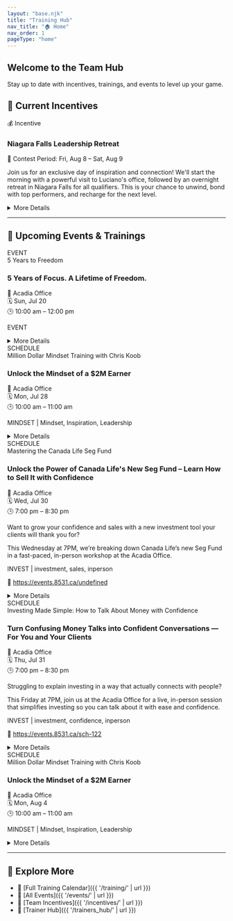 ```yaml
---
layout: "base.njk"
title: "Training Hub"
nav_title: "🏠 Home"
nav_order: 1
pageType: "home"
---
```


<section class="bg-gradient-to-r from-indigo-600 to-blue-600 text-white py-12 px-6 rounded-lg shadow-lg mb-10">
  <h1 class="text-3xl sm:text-4xl font-bold mb-4">Welcome to the Team Hub</h1>
  <p class="text-lg max-w-xl">Stay up to date with incentives, trainings, and events to level up your game.</p>
</section>

## 🎁 Current Incentives

<div class="grid sm:grid-cols-1 md:grid-cols-2 gap-6 mb-10">

<!-- 🎁 Incentive -->
<div class="border-l-4 border-yellow-500 bg-yellow-50 p-4 rounded-lg shadow">
  <div class="text-sm text-gray-500 mb-1">💰 Incentive</div>
  <h3 class="text-lg font-semibold">Niagara Falls Leadership Retreat</h3>
  <p class="text-sm text-gray-700 mb-2">📅 Contest Period: Fri, Aug 8 – Sat, Aug 9</p>
  <p class="text-sm text-gray-800">Join us for an exclusive day of inspiration and connection! We'll start the morning with a powerful visit to Luciano's office, followed by an overnight retreat in Niagara Falls for all qualifiers. This is your chance to unwind, bond with top performers, and recharge for the next level.</p>
  <details class="mt-2">
    <summary class="cursor-pointer text-sm text-blue-700 hover:underline">More Details</summary>
    <div class="text-sm mt-2">
      <strong>Eligibility:</strong> Achieve 3 sales of $3,000 or more during the month of July<br>
      <strong>Reward:</strong> Overnight getaway in Niagara Falls with fellow qualifiers
    </div>
  </details>
</div>

</div>
<hr class="my-6 border-t border-gray-300">

## 📅 Upcoming Events & Trainings

<div class="grid sm:grid-cols-1 md:grid-cols-2 gap-6">

<!-- 📅 Training -->
<div class="border-l-4 border-blue-500 bg-blue-50 p-4 rounded-lg shadow">
  <div class="text-sm text-gray-500 mb-1">EVENT</div>
  <div class="text-xs italic">5 Years to Freedom</div>
  <h3 class="text-lg font-semibold">5 Years of Focus. A Lifetime of Freedom.</h3>
  <p class="text-sm text-gray-700 mb-2">
    📍 Acadia Office<br>
    🗓 Sun, Jul 20<br>
    🕒 10:00 am – 12:00 pm
  </p>

  
  
  <p class="text-sm text-gray-500">EVENT</p>

  

  <details class="mt-2">
    <summary class="cursor-pointer text-sm text-blue-700 hover:underline">More Details</summary>
    <div class="text-sm mt-2 space-y-2">
      
      
      <p><strong>Guest Speaker:</strong><br>Jennifer Carnegie — 30+ years of experience
National Sales Director
Inducted to Primerica Hall of Fame in July 2025</p>
      <p><strong>Text Your Clients:</strong><br>You're invited! 🎉 Sun July 20 @ 10AM – Acadia Office. See how 5 years of focus can change your life. Featuring Hall of Fame speaker Jennifer Carnegie!</p>
      <p><strong>Text Your Team:</strong><br>🔥 Don't miss this! July Recognition & Vision Event — Sun @ 10AM. Jennifer Carnegie (Hall of Fame!) is flying in to pour into us. Bring a guest. Be early. Be ready.</p>
      <p><strong>Post on Social Media:</strong><br>This Sunday @ 10AM — Celebrate progress and fuel your vision at our July Recognition & Vision Event. Featuring Hall of Fame leader Jennifer Carnegie, who built a business—and a life—through 5 years of focused effort. Don't miss this chance to learn, grow, and bring someone with you. 🚀 #Leadership #Motivation #TeamGrowth</p>
    </div>
  </details>
</div>


<!-- 📅 Training -->
<div class="border-l-4 border-blue-500 bg-blue-50 p-4 rounded-lg shadow">
  <div class="text-sm text-gray-500 mb-1">SCHEDULE</div>
  <div class="text-xs italic">Million Dollar Mindset Training with Chris Koob</div>
  <h3 class="text-lg font-semibold">Unlock the Mindset of a $2M Earner</h3>
  <p class="text-sm text-gray-700 mb-2">
    📍 Acadia Office<br>
    🗓 Mon, Jul 28<br>
    🕒 10:00 am – 11:00 am
  </p>

  
  
  <p class="text-sm text-gray-500">MINDSET | Mindset, Inspiration, Leadership</p>

  

  <details class="mt-2">
    <summary class="cursor-pointer text-sm text-blue-700 hover:underline">More Details</summary>
    <div class="text-sm mt-2 space-y-2">
      
      
      <p><strong>Guest Speaker:</strong><br>Chris Koob — 2 million dollar earner. One of the biggest teams in the business.</p>
      <p><strong>Text Your Clients:</strong><br>Hey! We’re having a top industry leader, Chris Koob, speak in our office today. Come check out how we help people grow — it's worth seeing.</p>
      <p><strong>Text Your Team:</strong><br>Don’t miss today’s mindset session with Chris Koob — a $2M earner with a massive team. Be in the room. 10AM sharp at Acadia Office!</p>
      <p><strong>Post on Social Media:</strong><br>Today's the day! $2M earner Chris Koob is speaking live at Acadia Office. If you're serious about growth, get in the room. Mindset training starts at 10AM — come ready to level up. #Leadership #TeamGrowth #MindsetMonday</p>
    </div>
  </details>
</div>


<!-- 📅 Training -->
<div class="border-l-4 border-blue-500 bg-blue-50 p-4 rounded-lg shadow">
  <div class="text-sm text-gray-500 mb-1">SCHEDULE</div>
  <div class="text-xs italic">Mastering the Canada Life Seg Fund</div>
  <h3 class="text-lg font-semibold">Unlock the Power of Canada Life's New Seg Fund – Learn How to Sell It with Confidence</h3>
  <p class="text-sm text-gray-700 mb-2">
    📍 Acadia Office<br>
    🗓 Wed, Jul 30<br>
    🕒 7:00 pm – 8:30 pm
  </p>

  <p class="text-sm text-gray-700">Want to grow your confidence and sales with a new investment tool your clients will thank you for?</p>
  <p class="text-sm text-gray-700">This Wednesday at 7PM, we’re breaking down Canada Life’s new Seg Fund in a fast-paced, in-person workshop at the Acadia Office.</p>
  <p class="text-sm text-gray-500">INVEST | investment, sales, inperson</p>

  <p class="text-sm text-blue-600 break-words">
    🔗 <a href="https://events.8531.ca/undefined" class="underline" target="_blank">https://events.8531.ca/undefined</a>
  </p>

  <details class="mt-2">
    <summary class="cursor-pointer text-sm text-blue-700 hover:underline">More Details</summary>
    <div class="text-sm mt-2 space-y-2">
      <p>You’ll leave with the skills to confidently present it, handle objections, and teach your team to do the same — faster and easier.</p>
      <p>Be there early, notebook ready, and invite someone from your team. This is one you don’t want to miss.</p>
      
      <p><strong>Text Your Clients:</strong><br>Hey! Want to see how we help families invest smarter using Canada Life’s newest strategy? I’ll be at an in-person session this Wed at 7PM. Come check it out at the Acadia office!</p>
      <p><strong>Text Your Team:</strong><br>Team — big in-person training this Wed 7PM at Acadia. Learn how to sell the new Canada Life Seg Fund + appointment-setting tips. Show up early + ready!</p>
      <p><strong>Post on Social Media:</strong><br>📣 In-person training this Wed @ Acadia Office! Learn how to sell Canada Life's NEW Seg Fund + sharpen your appointment-setting skills. Confidence = clarity = growth. Show up early & bring your team! 💼🔥</p>
    </div>
  </details>
</div>


<!-- 📅 Training -->
<div class="border-l-4 border-blue-500 bg-blue-50 p-4 rounded-lg shadow">
  <div class="text-sm text-gray-500 mb-1">SCHEDULE</div>
  <div class="text-xs italic">Investing Made Simple: How to Talk About Money with Confidence</div>
  <h3 class="text-lg font-semibold">Turn Confusing Money Talks into Confident Conversations — For You and Your Clients</h3>
  <p class="text-sm text-gray-700 mb-2">
    📍 Acadia Office<br>
    🗓 Thu, Jul 31<br>
    🕒 7:00 pm – 8:30 pm
  </p>

  <p class="text-sm text-gray-700">Struggling to explain investing in a way that actually connects with people?</p>
  <p class="text-sm text-gray-700">This Friday at 7PM, join us at the Acadia Office for a live, in-person session that simplifies investing so you can talk about it with ease and confidence.</p>
  <p class="text-sm text-gray-500">INVEST | investment, confidence, inperson</p>

  <p class="text-sm text-blue-600 break-words">
    🔗 <a href="https://events.8531.ca/sch-122" class="underline" target="_blank">https://events.8531.ca/sch-122</a>
  </p>

  <details class="mt-2">
    <summary class="cursor-pointer text-sm text-blue-700 hover:underline">More Details</summary>
    <div class="text-sm mt-2 space-y-2">
      <p>You'll leave with practical tools to help clients make smarter decisions — and you'll feel ready to duplicate it with your team, too.</p>
      <p>Be there early, bring someone new, and take the first step toward mastering money conversations that build trust and close business.</p>
      
      <p><strong>Text Your Clients:</strong><br>Hey! We’re hosting a live investing workshop this Friday at 7PM at our Acadia office — it’s all about making investing easy to understand and talk about. You’ll love it!</p>
      <p><strong>Text Your Team:</strong><br>This Friday 7PM @ Acadia — in-person training on how to make investing simple to explain. Great for building confidence with clients + duplicating with your team. Don’t miss it!</p>
      <p><strong>Post on Social Media:</strong><br>💡 Want to make investing easier to talk about — with clients or your team? Join us in person this Friday @ 7PM (Acadia Office) for a hands-on session that simplifies money talk and helps you close with confidence. Bring a friend or teammate! 💼📈</p>
    </div>
  </details>
</div>


<!-- 📅 Training -->
<div class="border-l-4 border-blue-500 bg-blue-50 p-4 rounded-lg shadow">
  <div class="text-sm text-gray-500 mb-1">SCHEDULE</div>
  <div class="text-xs italic">Million Dollar Mindset Training with Chris Koob</div>
  <h3 class="text-lg font-semibold">Unlock the Mindset of a $2M Earner</h3>
  <p class="text-sm text-gray-700 mb-2">
    📍 Acadia Office<br>
    🗓 Mon, Aug 4<br>
    🕒 10:00 am – 11:00 am
  </p>

  
  
  <p class="text-sm text-gray-500">MINDSET | Mindset, Inspiration, Leadership</p>

  

  <details class="mt-2">
    <summary class="cursor-pointer text-sm text-blue-700 hover:underline">More Details</summary>
    <div class="text-sm mt-2 space-y-2">
      
      
      <p><strong>Guest Speaker:</strong><br>Chris Koob — 2 million dollar earner. One of the biggest teams in the business.</p>
      <p><strong>Text Your Clients:</strong><br>Hey! We’re having a top industry leader, Chris Koob, speak in our office today. Come check out how we help people grow — it's worth seeing.</p>
      <p><strong>Text Your Team:</strong><br>Don’t miss today’s mindset session with Chris Koob — a $2M earner with a massive team. Be in the room. 10AM sharp at Acadia Office!</p>
      <p><strong>Post on Social Media:</strong><br>Today's the day! $2M earner Chris Koob is speaking live at Acadia Office. If you're serious about growth, get in the room. Mindset training starts at 10AM — come ready to level up. #Leadership #TeamGrowth #MindsetMonday</p>
    </div>
  </details>
</div>

</div>
<hr class="my-6 border-t border-gray-300">

## 🔎 Explore More
- 📅 [Full Training Calendar]({{ '/training/' | url }})
- 🎉 [All Events]({{ '/events/' | url }})
- 🎁 [Team Incentives]({{ '/incentives/' | url }})
- 🧠 [Trainer Hub]({{ '/trainers_hub/' | url }})